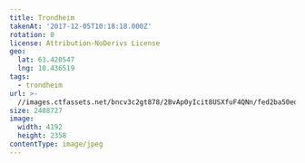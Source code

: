 ```yaml
---
title: Trondheim
takenAt: '2017-12-05T10:18:18.000Z'
rotation: 0
license: Attribution-NoDerivs License
geo:
  lat: 63.420547
  lng: 10.436519
tags:
  - trondheim
url: >-
  //images.ctfassets.net/bncv3c2gt878/2BvAp0yIcit8USXfuF4QNn/fed2ba50ed25e428468672bdff5f3f78/trondheim_38837566542_o
size: 2488727
image:
  width: 4192
  height: 2358
contentType: image/jpeg
---
```


